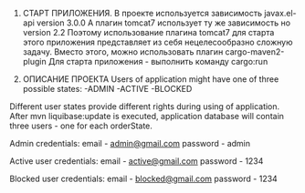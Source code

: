 1. СТАРТ ПРИЛОЖЕНИЯ.
В проекте используется зависимость javax.el-api version 3.0.0
А плагин tomcat7 использует ту же зависимость но version 2.2
Поэтому использование плагина tomcat7 для старта этого приложения представляет из себя
нецелесообразно сложную задачу.
Вместо этого, можно использовать плагин cargo-maven2-plugin
Для старта приложения - выполнить команду cargo:run

2. ОПИСАНИЕ ПРОЕКТА
Users of application might have one of three possible states:
-ADMIN
-ACTIVE
-BLOCKED

Different user states provide different rights during using of application.
After mvn liquibase:update is executed, application database will
contain three users - one for each orderState.

Admin credentials:
email - admin@gmail.com
password - admin

Active user credentials:
email - active@gmail.com
password - 1234

Blocked user credentials:
email - blocked@gmail.com
password - 1234